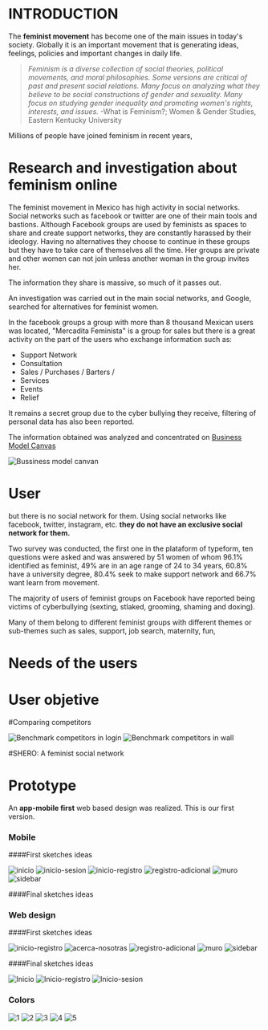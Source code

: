 # INTRODUCTION

The **feminist movement** has become one of the main issues in today's society. Globally it is an important movement that is generating ideas, feelings, policies and important changes in daily life.

> *Feminism is a diverse collection of social theories, political movements, and moral philosophies. Some versions are critical of past and present social relations. Many focus on analyzing what they believe to be social constructions of gender and sexuality. Many focus on studying gender inequality and promoting women's rights, interests, and issues.*  -What is Feminism?; Women & Gender Studies, Eastern Kentucky University

Millions of people have joined feminism in recent years, 


# Research and investigation about feminism online

The feminist movement in Mexico has high activity in social networks. Social networks such as facebook or twitter are one of their main tools and bastions. Although Facebook groups are used by feminists as spaces to share and create support networks, they are constantly harassed  by their ideology.
Having no alternatives they choose to continue in these groups but they have to take care of themselves all the time. Her groups are private and other women can not join unless another woman in the group invites her.

The information they share is massive, so much of it passes out.

An investigation was carried out in the main social networks, and Google, searched for alternatives for feminist women. 



In the facebook groups a group with more than 8 thousand Mexican users was located, "Mercadita Feminista" is a group for sales but there is a great activity on the part of the users who exchange information such as:
 - Support Network   
 - Consultation    
 - Sales / Purchases / Barters /
 - Services
 - Events    
 - Relief

It remains a secret group due to the cyber bullying they receive, filtering of personal data has also been reported.

The information obtained was analyzed and concentrated on [Business Model Canvas](https://realtimeboard.com/app/board/o9J_kzKLMY8=/)

![Bussiness model canvan](https://github.com/LexHernandez/cdmx-2018-06-bc-core-am-social-network/blob/master/ux/images/canvas/bussiness%20model%20canvan.png)

# User

but there is no social network for them. Using social networks like facebook, twitter, instagram, etc. **they do not have an exclusive social network for them.**  

Two survey was conducted, the first one in the plataform of typeform, ten questions were asked and was answered by 51 women of whom 96.1% identified as feminist, 49% are in an age range of 24 to 34 years, 60.8% have a university degree, 80.4% seek to make support network and 66.7% want learn from movement.

The majority of users of feminist groups on Facebook have reported being victims of cyberbullying (sexting, stlaked, grooming, shaming and doxing).

Many of them belong to different feminist groups with different themes or sub-themes such as sales, support, job search, maternity, fun, 

# Needs of the users



# User objetive

#Comparing competitors

![Benchmark competitors in login](https://anndygrs.github.io/cdmx-2018-06-bc-core-am-social-network/ux/images/sketch-mobile/Muro.jpg)
![Benchmark competitors in wall](https://anndygrs.github.io/cdmx-2018-06-bc-core-am-social-network/ux/images/sketch-mobile/Sidebar.jpg)


#SHERO: A feminist social network



# Prototype
An **app-mobile first** web based design was realized. This is our first version.

### Mobile
####First sketches ideas

![inicio](https://anndygrs.github.io/cdmx-2018-06-bc-core-am-social-network/ux/images/sketch-mobile/Inicio.jpg)
![inicio-sesion](https://anndygrs.github.io/cdmx-2018-06-bc-core-am-social-network/ux/images/sketch-mobile/Inicio-sesion.jpg)
![inicio-registro](https://anndygrs.github.io/cdmx-2018-06-bc-core-am-social-network/ux/images/sketch-mobile/Registro.jpg)
![registro-adicional](https://anndygrs.github.io/cdmx-2018-06-bc-core-am-social-network/ux/images/sketch-mobile/Registro-adicional.jpg)
![muro](https://anndygrs.github.io/cdmx-2018-06-bc-core-am-social-network/ux/images/sketch-mobile/Muro.jpg)
![sidebar](https://anndygrs.github.io/cdmx-2018-06-bc-core-am-social-network/ux/images/sketch-mobile/Sidebar.jpg)

####Final sketches ideas

### Web design

####First sketches ideas

![inicio-registro](https://anndygrs.github.io/cdmx-2018-06-bc-core-am-social-network/ux/images/sketch-desktop/Inicio-Registro.jpg)
![acerca-nosotras](https://anndygrs.github.io/cdmx-2018-06-bc-core-am-social-network/ux/images/sketch-desktop/Acerca-de-nosotras.jpg)
![registro-adicional](https://anndygrs.github.io/cdmx-2018-06-bc-core-am-social-network/ux/images/sketch-desktop/Registro-adicional.jpg)
![muro](https://anndygrs.github.io/cdmx-2018-06-bc-core-am-social-network/ux/images/sketch-desktop/Muro.jpg)
![sidebar](https://anndygrs.github.io/cdmx-2018-06-bc-core-am-social-network/ux/images/sketch-desktop/Sidebar.jpg)



####Final sketches ideas

![Inicio](https://github.com/LexHernandez/cdmx-2018-06-bc-core-am-social-network/blob/master/ux/images/sketch-desktop/Sketch-desktop%20(1).png)
![Inicio-registro](https://github.com/LexHernandez/cdmx-2018-06-bc-core-am-social-network/blob/master/ux/images/sketch-desktop/Sketch-desktop%20(3).png) 
![Inicio-sesion](https://github.com/LexHernandez/cdmx-2018-06-bc-core-am-social-network/blob/master/ux/images/sketch-desktop/Sketch-desktop%20(2).png) 


### Colors
![1](https://github.com/LexHernandez/cdmx-2018-06-bc-core-am-social-network/blob/master/ux/images/palettes/PruebaPalette1.png)
![2](https://github.com/LexHernandez/cdmx-2018-06-bc-core-am-social-network/blob/master/ux/images/palettes/PruebaPalette2.png)
![3](https://github.com/LexHernandez/cdmx-2018-06-bc-core-am-social-network/blob/master/ux/images/palettes/PruebaPalette3.png)
![4](https://github.com/LexHernandez/cdmx-2018-06-bc-core-am-social-network/blob/master/ux/images/palettes/PruebaPalette4.png)
![5](https://github.com/LexHernandez/cdmx-2018-06-bc-core-am-social-network/blob/master/ux/images/palettes/PruebaPalette5.png)


![]()
![]()
![]()
![]()

![]()
![]()